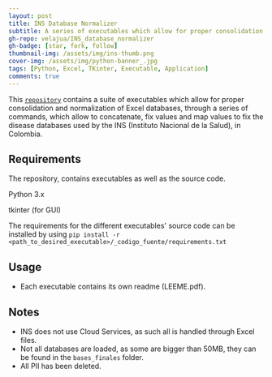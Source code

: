 ```yaml
---
layout: post
title: INS Database Normalizer
subtitle: A series of executables which allow for proper consolidation and normalization of Excel databases.
gh-repo: velajua/INS_database_normalizer
gh-badge: [star, fork, follow]
thumbnail-img: /assets/img/ins-thumb.png
cover-img: /assets/img/python-banner_.jpg
tags: [Python, Excel, TKinter, Executable, Application]
comments: true
---
```


This [`repository`](https://github.com/velajua/INS_database_normalizer) contains a suite of executables which allow for proper consolidation and normalization of Excel databases, through a series of commands, which allow to concatenate, fix values and map values to fix the disease databases used by the INS (Instituto Nacional de la Salud), in Colombia.

## Requirements

The repository, contains executables as well as the source code.

Python 3.x

tkinter (for GUI)

The requirements for the different executables' source code can be installed by using `pip install -r <path_to_desired_executable>/_codigo_fuente/requirements.txt`

## Usage
- Each executable contains its own readme (LEEME.pdf).

## Notes
- INS does not use Cloud Services, as such all is handled through Excel files.
- Not all databases are loaded, as some are bigger than 50MB, they can be found in the `bases_finales` folder.
- All PII has been deleted.
